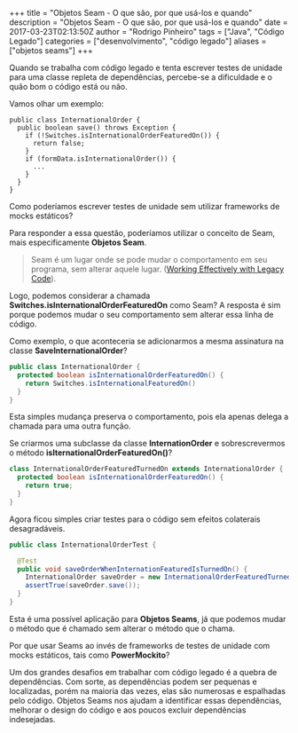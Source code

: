 +++
title = "Objetos Seam - O que são, por que usá-los e quando"
description = "Objetos Seam - O que são, por que usá-los e quando"
date = 2017-03-23T02:13:50Z
author = "Rodrigo Pinheiro"
tags = ["Java", "Código Legado"]
categories = ["desenvolvimento", "código legado"]
aliases = ["objetos seams"]
+++

Quando se trabalha com código legado e tenta escrever testes de unidade para uma
classe repleta de dependências, percebe-se a dificuldade e o quão bom o código
está ou não.

Vamos olhar um exemplo:

```
public class InternationalOrder {
  public boolean save() throws Exception {
    if (!Switches.isInternationalOrderFeaturedOn()) {
      return false;
    }
    if (formData.isInternationalOrder()) {
      ...
    }
  }
}
```

Como poderíamos escrever testes de unidade sem utilizar frameworks de mocks
estáticos?

Para responder a essa questão, poderíamos utilizar o conceito de Seam, mais
especificamente **Objetos Seam**.

>Seam é um lugar onde se pode mudar o comportamento em seu programa, sem alterar
aquele lugar. ([Working Effectively with Legacy Code](http://working%20effectively%20with%20legacy%20code/)).

Logo, podemos considerar a chamada **Switches.isInternationalOrderFeaturedOn**
como Seam? A resposta é sim porque podemos mudar o seu comportamento sem alterar
essa linha de código.

Como exemplo, o que aconteceria se adicionarmos a mesma assinatura na classe
**SaveInternationalOrder**?

```java
public class InternationalOrder {
  protected boolean isInternationalOrderFeaturedOn() {
    return Switches.isInternationalFeaturedOn()
  }
}
```

Esta simples mudança preserva o comportamento, pois ela apenas delega a chamada
para uma outra função.

Se criarmos uma subclasse da classe **InternationOrder** e sobrescrevermos o
método **isIternationalOrderFeaturedOn()**?

```java
class InternationalOrderFeaturedTurnedOn extends InternationalOrder {
  protected boolean isInternationalOrderFeaturedOn() {
    return true;
  }
}
```

Agora ficou simples criar testes para o código sem efeitos colaterais
desagradáveis.

```java
public class InternationalOrderTest {

  @Test
  public void ﻿saveOrderWhenInternationFeaturedIsTurnedOn() {
    InternationalOrder saveOrder = new InternationalOrderFeaturedTurnedOn();
    assertTrue(saveOrder.save());
  }
}
```

Esta é uma possível aplicação para **Objetos Seams**, já que podemos mudar o
método que é chamado sem alterar o método que o chama.

Por que usar Seams ao invés de frameworks de testes de unidade com mocks
estáticos, tais como **PowerMockito**?

Um dos grandes desafios em trabalhar com código legado é a quebra de
dependências. Com sorte, as dependências podem ser pequenas e localizadas,
porém na maioria das vezes, elas são numerosas e espalhadas pelo código.
Objetos Seams nos ajudam a identificar essas dependências, melhorar o design do
código e aos poucos excluir dependências indesejadas.
